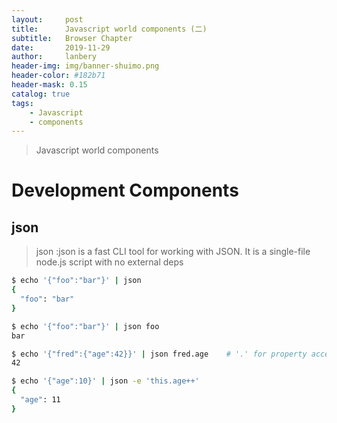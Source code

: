```yaml
---
layout:     post
title:      Javascript world components (二)
subtitle:   Browser Chapter
date:       2019-11-29
author:     lanbery
header-img: img/banner-shuimo.png
header-color: #182b71
header-mask: 0.15
catalog: true
tags:
    - Javascript
    - components  
---
```


> Javascript world components
> 
> 

# Development Components 

## json 

> json :json is a fast CLI tool for working with JSON. It is a single-file node.js script with no external deps

```bash
$ echo '{"foo":"bar"}' | json
{
  "foo": "bar"
}

$ echo '{"foo":"bar"}' | json foo
bar

$ echo '{"fred":{"age":42}}' | json fred.age    # '.' for property access
42

$ echo '{"age":10}' | json -e 'this.age++'
{
  "age": 11
}
```
